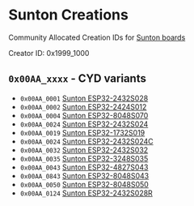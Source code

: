# Sunton Creations 

Community Allocated Creation IDs for [Sunton boards](https://www.aliexpress.com/store/1100192306)

Creator ID: 0x1999_1000

## `0x00AA_xxxx` - CYD variants

*  `0x00AA_0001` [Sunton ESP32-2432S028](https://www.aliexpress.com/item/1005006556177475.html)
*  `0x00AA_0002` [Sunton ESP32-2424S012](https://www.aliexpress.com/item/1005006300643795.html)
*  `0x00AA_0004` [Sunton ESP32-8048S070](https://www.aliexpress.com/item/1005005099968475.html)
*  `0x00AA_0024` [Sunton ESP32-2432S024](https://www.aliexpress.com/item/1005005865107357.html)
*  `0x00AA_0019` [Sunton ESP32-1732S019](https://www.aliexpress.com/item/1005005059421229.html)
*  `0x00AA_0024` [Sunton ESP32-2432S024C](https://www.aliexpress.com/item/1005005865107357.html)
*  `0x00AA_0032` [Sunton ESP32-2432S032](https://www.aliexpress.com/item/1005005138982767.html)
*  `0x00AA_0035` [Sunton ESP32-3248S035](https://www.aliexpress.com/item/1005005900820162.html)
*  `0x00AA_0043` [Sunton ESP32-4827S043](https://www.aliexpress.com/item/1005004788147691.html)
*  `0x00AA_0843` [Sunton ESP32-8048S043](https://www.aliexpress.com/item/1005004788147691.html)
*  `0x00AA_0050` [Sunton ESP32-8048S050](https://www.aliexpress.com/item/1005004952694042.html)
*  `0x00AA_0124` [Sunton ESP32-2432S028R](https://www.aliexpress.com/item/1005004502250619.html)

